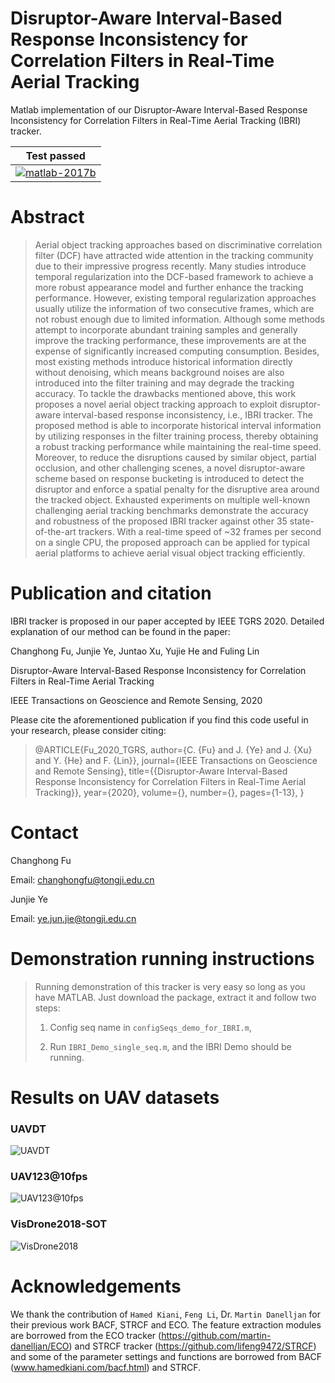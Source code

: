 # Disruptor-Aware Interval-Based Response Inconsistency for Correlation Filters in Real-Time Aerial Tracking

Matlab implementation of our Disruptor-Aware Interval-Based Response Inconsistency for Correlation Filters in Real-Time Aerial Tracking (IBRI) tracker.

| **Test passed**                                              |
| ------------------------------------------------------------ |
| [![matlab-2017b](https://img.shields.io/badge/matlab-2017b-yellow.svg)](https://www.mathworks.com/products/matlab.html)|


# Abstract 
>Aerial object tracking approaches based on discriminative correlation filter (DCF) have attracted wide attention in the tracking community due to their impressive progress recently. Many studies introduce temporal regularization into the DCF-based framework to achieve a more robust appearance model and further enhance the tracking performance. However, existing temporal regularization approaches usually utilize the information of two consecutive frames, which are not robust enough due to limited information. Although some methods attempt to incorporate abundant training samples and generally improve the tracking performance, these improvements are at the expense of significantly increased computing consumption. Besides, most existing methods introduce historical information directly without denoising, which means background noises are also introduced into the filter training and may degrade the tracking accuracy. To tackle the drawbacks mentioned above, this work proposes a novel aerial object tracking approach to exploit disruptor-aware interval-based response inconsistency, i.e., IBRI tracker. The proposed method is able to incorporate historical interval information by utilizing responses in the filter training process, thereby obtaining a robust tracking performance while maintaining the real-time speed. Moreover, to reduce the disruptions caused by similar object, partial occlusion, and other challenging scenes, a novel disruptor-aware scheme based on response bucketing is introduced to detect the disruptor and enforce a spatial penalty for the disruptive area around the tracked object. Exhausted experiments on multiple well-known challenging aerial tracking benchmarks demonstrate the accuracy and robustness of the proposed IBRI tracker against other 35 state-of-the-art trackers. With a real-time speed of ~32 frames per second on a single CPU, the proposed approach can be applied for typical aerial platforms to achieve aerial visual object tracking efficiently.

# Publication and citation

IBRI tracker is proposed in our paper accepted by IEEE TGRS 2020. Detailed explanation of our method can be found in the paper:

Changhong Fu, Junjie Ye, Juntao Xu,  Yujie He and Fuling Lin

Disruptor-Aware Interval-Based Response Inconsistency for Correlation Filters in Real-Time Aerial Tracking

IEEE Transactions on Geoscience and Remote Sensing, 2020

Please cite the aforementioned publication if you find this code useful in your research, please consider citing:
>@ARTICLE{Fu_2020_TGRS,
	author={C. {Fu} and J. {Ye} and J. {Xu} and Y. {He} and F. {Lin}},
	journal={IEEE Transactions on Geoscience and Remote Sensing}, 
	title={{Disruptor-Aware Interval-Based Response Inconsistency for Correlation Filters in Real-Time Aerial Tracking}}, 
	year={2020},
	volume={},
	number={},
	pages={1-13},
}


# Contact 
Changhong Fu

Email: changhongfu@tongji.edu.cn

Junjie Ye

Email: ye.jun.jie@tongji.edu.cn

# Demonstration running instructions

>Running demonstration of this tracker is very easy so long as you have MATLAB. Just download the package, extract it and follow two steps:
>
>1. Config seq name in `configSeqs_demo_for_IBRI.m`,
>
>2. Run `IBRI_Demo_single_seq.m`,
>   and the IBRI Demo should be running.

# Results on UAV datasets

### UAVDT

![UAVDT](https://github.com/vision4robotics/IBRI-tracker/blob/master/IBRI_v2/results/UAVDT.png)

### UAV123@10fps

![UAV123@10fps](https://github.com/vision4robotics/IBRI-tracker/blob/master/IBRI_v2/results/UAV123%4010fps.png)

### VisDrone2018-SOT

![VisDrone2018](https://github.com/vision4robotics/IBRI-tracker/blob/master/IBRI_v2/results/VisDrone2018.png)



# Acknowledgements

We thank the contribution of `Hamed Kiani`, `Feng Li`, Dr. `Martin Danelljan` for their previous work BACF, STRCF and ECO. The feature extraction modules are borrowed from the ECO tracker (https://github.com/martin-danelljan/ECO) and STRCF tracker (https://github.com/lifeng9472/STRCF) and some of the parameter settings and functions are borrowed from BACF (www.hamedkiani.com/bacf.html) and STRCF.

